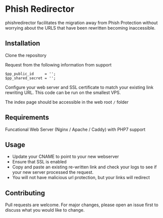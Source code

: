 # Phish Redirector

phishredirector facilitates the migration away from Phish Protection without worrying about the URLS that 
have been rewritten becoming inaccessible. 

## Installation

Clone the repository

Request from the following information from support

```
$pp_public_id     = '';
$pp_shared_secret = '';
```

Configure your web server and SSL certificate to match your existing link rewriting URL. This code
can be run on the smallest VPS. 

The index page should be accessible in the web root `/` folder

## Requirements

Funcational Web Server (Nginx / Apache / Caddy) with PHP7 support

## Usage

- Update your CNAME to point to your new webserver
- Ensure that SSL is enabled
- Copy and paste an existing re-written link and check your logs to see if your new server processed the request.
- You will not have malicious url protection, but your links will redirect

## Contributing
Pull requests are welcome. For major changes, please open an issue first to discuss what you would like to change.
